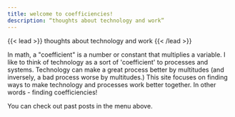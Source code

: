 ```yaml
---
title: welcome to coefficiencies!
description: “thoughts about technology and work”
---
```


{{< lead >}}
thoughts about technology and work
{{< /lead >}}

In math, a "coefficient" is a number or constant that multiplies a variable. I like to think of technology as a sort of 'coefficient' to processes and systems. Technology can make a great process better by multitudes (and inversely, a bad process worse by multitudes.) This site focuses on finding ways to make technology and processes work better together. In other words - finding coefficiencies!

You can check out past posts in the menu above.

